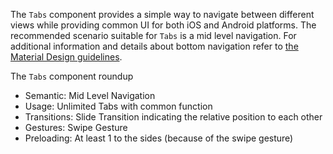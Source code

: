 The `Tabs` component provides a simple way to navigate between different views while providing common UI for both iOS and Android platforms.  The recommended scenario suitable for `Tabs` is a mid level navigation. For additional information and details about bottom navigation refer to [the Material Design guidelines](https://material.io/design/components/tabs.html#usage).

The `Tabs` component roundup

- Semantic: Mid Level Navigation
- Usage: Unlimited Tabs with common function
- Transitions: Slide Transition indicating the relative position to each other
- Gestures: Swipe Gesture
- Preloading: At least 1 to the sides (because of the swipe gesture)
